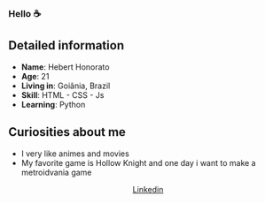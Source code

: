 ### Hello ☕

## Detailed information

* **Name**: Hebert Honorato
* **Age**: 21
* **Living in**: Goiânia, Brazil
* **Skill**: HTML - CSS - Js 
* **Learning**: Python

## Curiosities about me

* I very like animes and movies 
* My favorite game is Hollow Knight and one day i want to make a metroidvania game 


<p align="center"

  [Linkedin](https://www.linkedin.com/in/hebert-honorato-91ab72212/) <br>

</p>
